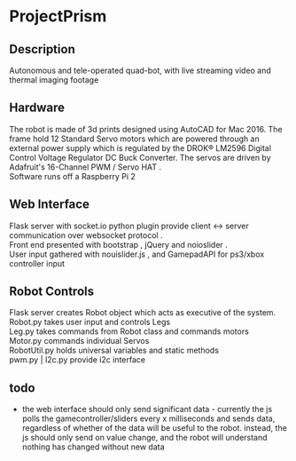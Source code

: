 # ProjectPrism

## Description
Autonomous and tele-operated quad-bot, with live streaming video and thermal imaging footage

## Hardware
The robot is made of 3d prints designed using AutoCAD for Mac 2016. The frame hold 12 Standard Servo motors which are powered through an external power supply which is regulated by the DROK® LM2596 Digital Control Voltage Regulator DC Buck Converter. The servos are driven by Adafruit's  16-Channel PWM / Servo HAT .<br>
Software runs off a Raspberry Pi 2

## Web Interface
 Flask server  with  socket.io  python plugin provide client <-> server communication over  websocket protocol .<br>
Front end presented with  bootstrap ,  jQuery  and  noioslider .<br>
User input gathered with  nouislider.js , and  GamepadAPI  for ps3/xbox controller input

## Robot Controls
Flask server creates Robot object which acts as executive of the system. <br>
Robot.py  takes user input and controls Legs  <br>
Leg.py  takes commands from Robot class and commands motors <br>
Motor.py commands individual Servos <br>
RobotUtil.py  holds universal variables and static methods <br>
pwm.py | I2c.py  provide  i2c interface  <br>

## todo
<ul>
  <li>the web interface should only send significant data - currently the js polls the gamecontroller/sliders every x milliseconds and sends data, regardless of whether of the data will be useful to the robot. instead, the js should only send on value change, and the robot will understand nothing has changed without new data</li>

</ul>
